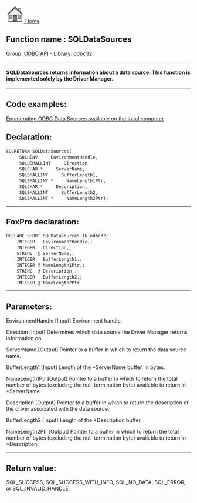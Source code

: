 [<img src="../../images/home.png"> Home ](https://github.com/VFPX/Win32API)  

## Function name : SQLDataSources
Group: [ODBC API](../../functions_group.md#ODBC_API)  -  Library: [odbc32](../../Libraries.md#odbc32)  
***  


#### SQLDataSources returns information about a data source. This function is implemented solely by the Driver Manager.
***  


## Code examples:
[Enumerating ODBC Data Sources available on the local computer](../../samples/sample_284.md)  

## Declaration:
```foxpro  
SQLRETURN SQLDataSources(
     SQLHENV     EnvironmentHandle,
     SQLUSMALLINT     Direction,
     SQLCHAR *     ServerName,
     SQLSMALLINT     BufferLength1,
     SQLSMALLINT *     NameLength1Ptr,
     SQLCHAR *     Description,
     SQLSMALLINT     BufferLength2,
     SQLSMALLINT *     NameLength2Ptr);  
```  
***  


## FoxPro declaration:
```foxpro  
DECLARE SHORT SQLDataSources IN odbc32;
	INTEGER   EnvironmentHandle,;
	INTEGER   Direction,;
	STRING  @ ServerName,;
	INTEGER   BufferLength1,;
	INTEGER @ NameLength1Ptr,;
	STRING  @ Description,;
	INTEGER   BufferLength2,;
	INTEGER @ NameLength2Ptr  
```  
***  


## Parameters:
EnvironmentHandle 
[Input]
Environment handle. 

Direction 
[Input]
Determines which data source the Driver Manager returns information on.

ServerName 
[Output]
Pointer to a buffer in which to return the data source name. 

BufferLength1 
[Input]
Length of the *ServerName buffer, in bytes.

NameLength1Ptr 
[Output]
Pointer to a buffer in which to return the total number of bytes (excluding the null-termination byte) available to return in *ServerName. 

Description 
[Output]
Pointer to a buffer in which to return the description of the driver associated with the data source.

BufferLength2 
[Input]
Length of the *Description buffer. 

NameLength2Ptr 
[Output]
Pointer to a buffer in which to return the total number of bytes (excluding the null-termination byte) available to return in *Description.   
***  


## Return value:
SQL_SUCCESS, SQL_SUCCESS_WITH_INFO, SQL_NO_DATA, SQL_ERROR, or SQL_INVALID_HANDLE.  
***  

